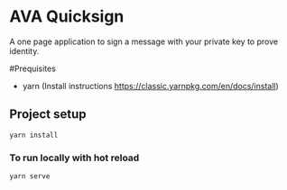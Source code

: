 # AVA Quicksign
A one page application to sign a message with your private key to prove identity.

#Prequisites
- yarn (Install instructions https://classic.yarnpkg.com/en/docs/install)

## Project setup
```
yarn install
```

### To run locally with hot reload
```
yarn serve
```